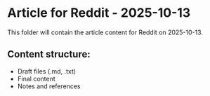 # Article for Reddit - 2025-10-13

This folder will contain the article content for Reddit on 2025-10-13.

## Content structure:
- Draft files (.md, .txt)
- Final content
- Notes and references
